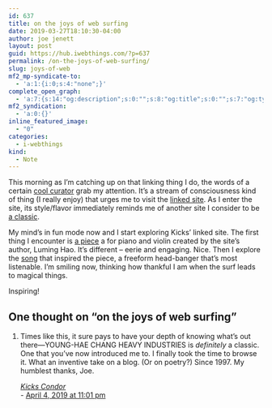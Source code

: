 ```yaml
---
id: 637
title: on the joys of web surfing
date: 2019-03-27T18:10:30-04:00
author: joe jenett
layout: post
guid: https://hub.iwebthings.com/?p=637
permalink: /on-the-joys-of-web-surfing/
slug: joys-of-web
mf2_mp-syndicate-to:
  - 'a:1:{i:0;s:4:"none";}'
complete_open_graph:
  - 'a:7:{s:14:"og:description";s:0:"";s:8:"og:title";s:0:"";s:7:"og:type";s:0:"";s:12:"twitter:card";s:7:"summary";s:15:"twitter:creator";s:0:"";s:19:"twitter:description";s:0:"";s:8:"og:image";s:0:"";}'
mf2_syndication:
  - 'a:0:{}'
inline_featured_image:
  - "0"
categories:
  - i-webthings
kind:
  - Note
---
```

This morning as I&#8217;m catching up on that linking thing I do, the words of a certain [cool curator](https://www.kickscondor.com/luming-hao "Kicks Condor") grab my attention. It&#8217;s a stream of consciousness kind of thing (I really enjoy) that urges me to visit the [linked site](http://luminghao.com/ "is luming hao's website"). As I enter the site, its style/flavor immediately reminds me of another site I consider to be [a classic](http://www.yhchang.com/ "Y0UNG-HAE CHANG HEAVY INDUSTRIES").

My mind&#8217;s in fun mode now and I start exploring Kicks&#8217; linked site. The first thing I encounter is [a piece](https://soundcloud.com/stardotdotdot/string-quartet-01) a for piano and violin created by the site&#8217;s author, Luming Hao. It&#8217;s different &#8211; eerie and engaging. Nice. Then I explore the [song](https://unclebusiness.bandcamp.com/track/thats-what-you-get-for-wearing-sandals-on-christmas-you-asshole "That's What You Get For Wearing Sandals on Christmas You Asshole") that inspired the piece, a freeform head-banger that&#8217;s most listenable. I&#8217;m smiling now, thinking how thankful I am when the surf leads to magical things.

Inspiring!


<h2 id="comments-title">One thought on “<span>on the joys of web surfing</span>”		</h2>


<ol class="commentlist">
<li class="webmention even thread-even depth-1 u-comment h-cite h-entry p-comment comment" id="li-comment-83">
<article id="comment-83" class="comment " itemprop="comment" itemscope="" itemtype="http://schema.org/Comment">
<div class="comment-content p-summary p-name" itemprop="text name description">
<p>Times like this, it sure pays to have your depth of knowing what’s out there—YOUNG-HAE CHANG HEAVY INDUSTRIES is <em>definitely</em> a classic. One that you’ve now introduced me to. I finally took the time to browse it. What an inventive take on a blog. (Or on poetry?) Since 1997. My humblest thanks, Joe.</p>
</div>
<footer>
<div class="comment-meta commentmetadata">
<address class="comment-author p-author author vcard hcard h-card" itemprop="creator" itemscope="" itemtype="http://schema.org/Person">
<cite class="fn p-name" itemprop="name"><a href="https://www.kickscondor.com/" rel="external nofollow ugc" class="u-url url">Kicks Condor</a></cite>						</address>
<span class="sep">-</span>
<a href="https://www.kickscondor.com/comments/w0t-a-c00l-site"><time class="updated published dt-updated dt-published" datetime="2019-04-04T23:01:11-04:00" itemprop="datePublished dateModified dateCreated">
April 4, 2019 at 11:01 pm						</time></a>
</div>
</footer>
</article>
</li>
<!-- #comment-## -->
</ol>



<p class="nocomments"></p>